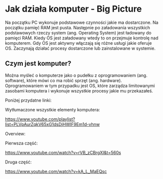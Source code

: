 # Jak działa komputer - Big Picture

Na początku PC wykonuje podstawowe czynności jakie ma dostarczone. Na początku pamięć RAM jest pusta. 
Następnie po załadowania wszystkich podstawowych rzeczy system (ang. Operating System) jest ładowany do pamięci RAM.
Kiedy OS jest załadowany wtedy to on przejmuje kontrolę nad komputerem.
Gdy OS jest aktywny włączają się różne usługi jakie oferuje OS. Zaczynają działać procesy dostarczone lub zainstalowane w systemie. 

## Czym jest komputer? 

Można myśleć o komputerze jako o pudełku z oprogramowaniem (ang. software), które mówi co ma robić sprzęt (ang. hardware). 
Oprogramowaniem w tym przypadku jest OS, które zarządza limitowanymi zasobami komputera i wykonuje wszystkie procesy jakie mu przekazałeś.





Poniżej przydatne linki: 

Wytłumaczone wszystkie elementy komputera:

https://www.youtube.com/playlist?list=PLVpAurZqkV65xG1dsDjHWIF9Em1d-vhnw

Overview: 

Pierwsza część:

https://www.youtube.com/watch?v=rVB_zCBrgXI&t=560s

Druga część:

https://www.youtube.com/watch?v=kA_L_MaEQsc
